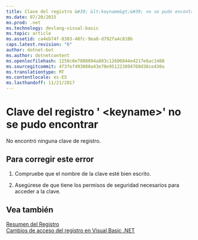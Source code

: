 ```yaml
---
title: Clave del registro &#39; &lt;keyname&gt;&#39; no se pudo encontrar
ms.date: 07/20/2015
ms.prod: .net
ms.technology: devlang-visual-basic
ms.topic: article
ms.assetid: ca4eb74f-8303-48fc-9ea8-d792fa4c810b
caps.latest.revision: "6"
author: dotnet-bot
ms.author: dotnetcontent
ms.openlocfilehash: 1250c0e7808694a803c12606044e4217e6ac1408
ms.sourcegitcommit: 4f3fef493080a43e70e951223894768d36ce430a
ms.translationtype: MT
ms.contentlocale: es-ES
ms.lasthandoff: 11/21/2017
---
```

# <a name="registry-key-39ltkeynamegt39-could-not-be-found"></a>Clave del registro &#39; &lt;keyname&gt;&#39; no se pudo encontrar
No encontró ninguna clave de registro.  
  
## <a name="to-correct-this-error"></a>Para corregir este error  
  
1.  Compruebe que el nombre de la clave esté bien escrito.  
  
2.  Asegúrese de que tiene los permisos de seguridad necesarios para acceder a la clave.  
  
## <a name="see-also"></a>Vea también  
 [Resumen del Registro](../../visual-basic/language-reference/keywords/registry-summary.md)  
 [Cambios de acceso del registro en Visual Basic .NET](http://msdn.microsoft.com/en-us/b58f7687-f4db-448a-a865-07f62fd16fb2)
